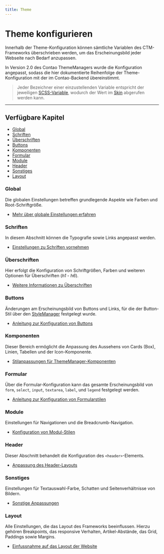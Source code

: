 ```yaml
---
title: Theme
---
```


# Theme konfigurieren

Innerhalb der Theme-Konfiguration können sämtliche Variablen des CTM-Frameworks überschrieben werden, um das
Erscheinungsbild jeder Webseite nach Bedarf anzupassen.

In Version 2.0 des Contao ThemeManagers wurde die Konfiguration angepasst, sodass die hier dokumentierte Reihenfolge der
Theme-Konfiguration mit der im Contao-Backend übereinstimmt.

> Jeder Bezeichner einer einzustellenden Variable entspricht der
jeweiligen [SCSS-Variable](https://sass-lang.com/guide/#variables), wodurch der Wert im [Skin](/configuration/skin.md)
abgerufen werden kann.

___

## Verfügbare Kapitel

- [Global](#global)
- [Schriften](#schriften)
- [Überschriften](#überschriften)
- [Buttons](#buttons)
- [Komponenten](#komponenten)
- [Formular](#formular)
- [Module](#module)
- [Header](#header)
- [Sonstiges](#sonstiges)
- [Layout](#layout)

### Global

Die globalen Einstellungen betreffen grundlegende Aspekte wie Farben und Root-Schriftgröße.

- [Mehr über globale Einstellungen erfahren](/configuration/theme/global.md)

### Schriften

In diesem Abschnitt können die Typografie sowie Links angepasst werden.

- [Einstellungen zu Schriften vornehmen](/configuration/theme/fonts.md)

### Überschriften

Hier erfolgt die Konfiguration von Schriftgrößen, Farben und weiteren Optionen für Überschriften (*h1* - *h6*).

- [Weitere Informationen zu Überschriften](/configuration/theme/headings.md)

### Buttons

Änderungen am Erscheinungsbild von Buttons und Links, für die der Button-Stil über
den [StyleManager](/tools/style-manager.md) festgelegt wurde.

- [Anleitung zur Konfiguration von Buttons](/configuration/theme/buttons.md)

### Komponenten

Dieser Bereich ermöglicht die Anpassung des Aussehens von Cards (Box), Linien, Tabellen und der Icon-Komponente.

- [Stilanpassungen für ThemeManager-Komponenten](/configuration/theme/components.md)

### Formular

Über die Formular-Konfiguration kann das gesamte Erscheinungsbild von `form`, `select`, `input`, `textarea`, `label`,
und `legend` festgelegt werden.

- [Anleitung zur Konfiguration von Formularstilen](/configuration/theme/components.md)

### Module

Einstellungen für Navigationen und die Breadcrumb-Navigation.

- [Konfiguration von Modul-Stilen](/configuration/theme/components.md)

### Header

Dieser Abschnitt behandelt die Konfiguration des `<header>`-Elements.

- [Anpassung des Header-Layouts](/configuration/theme/header.md)

### Sonstiges

Einstellungen für Textauswahl-Farbe, Schatten und Seitenverhältnisse von Bildern.

- [Sonstige Anpassungen](/configuration/theme/miscellaneous.md)

### Layout

Alle Einstellungen, die das Layout des Frameworks beeinflussen. Hierzu gehören Breakpoints, das responsive Verhalten,
Artikel-Abstände, das Grid, Paddings sowie Margins.

- [Einfussnahme auf das Layout der Website](/configuration/theme/layout.md)
